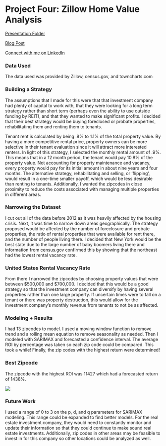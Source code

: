 # Project Four: Zillow Home Value Analysis

[Presentation Folder](https://drive.google.com/drive/folders/1tdyW9p7PeGVQl0mVuZsnQAp-svj1YHFj?usp=sharing)

[Blog Post](https://solerjaklyn.medium.com/zillow-home-value-analysis-d1afece85fcc)

[Connect with me on LinkedIn](https://www.linkedin.com/in/jaklyn-soler-6a298965/)


### Data Used

The data used was provided by Zillow, census.gov, and towncharts.com


### Building a Strategy

The assumptions that I made for this were that that investment company had plenty of capital to work with, that they were looking for a long term strategy rather than short term (perhaps even the ability to use outside funding by REIT), and that they wanted to make significant profits. I decided that their best strategy would be buying foreclosed or probate properties, rehabilitating them and renting them to tenants.

Tenant rent is calculated by being .8% to 1.1% of the total property value. By having a more competitive rental price, property owners can be more selective in their tenant evaluation since it will attract more interested renters. In light of this strategy, I selected the monthly rental amount of .9%. This means that in a 12 month period, the tenant would pay 10.8% of the property value. Not accounting for property maintenance and vacancy, every property would pay for its initial amount in about nine years and four months. The alternative strategy, rehabilitating and selling, or ‘flipping’, would result in a one-time smaller payoff, which would be less desirable than renting to tenants. Additionally, I wanted the zipcodes in close proximity to reduce the costs associated with managing multiple properties in different areas.

### Narrowing the Dataset

I cut out all of the data before 2012 as it was heavily affected by the housing crisis. Next, it was time to narrow down areas geographically. The strategy proposed would be affected by the number of foreclosure and probate properties, the ratio of rental properties that were available for rent there, and the number of people living there.
I decided that New York would be the best state due to the large number of baby boomers living there and information from census.gov confirmed this by showing that the northeast had the lowest rental vacancy rate.

### United States Rental Vacancy Rate

From there I narrowed the zipcodes by choosing property values that were between $500,000 and $700,000. I decided that this would be a good strategy so that the investment company can diversify by having several properties rather than one large property. If uncertain times were to fall on a tenant or there was property destruction, this would allow for the investment company’s monthly revenue from tenants to not be as affected.

### Modeling + Results

I had 13 zipcodes to model. I used a moving window function to remove trend and a rolling mean equation to remove seasonality as needed. Then I modeled with SARIMAX and forecasted a confidence interval. The average ROI by percentage was taken so each zip code could be compared. This took a while! Finally, the zip codes with the highest return were determined!

### Best Zipcode

The zipcode with the highest ROI was 11427 which had a forecasted return of 1438%.

![](data/forecast.jpg)

### Future Work

I used a range of 0 to 3 on the p, d, and q parameters for SARIMAX modeling. This range could be expanded to find better models. For the real estate investment company, they would need to constantly monitor and update their information so that they could continue to make sound real estate investments. Additionally, zip codes in other areas may be feasible to invest in for this company so other locations could be analyzed as well.